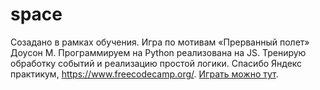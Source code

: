 # space
Созадано в рамках обучения. Игра по мотивам «Прерванный полет» Доусон М. Программируем на Python реализована на JS. Тренирую обработку событий и реализацию простой логики. Спасибо Яндекс практикум, https://www.freecodecamp.org/.
<a href="https://genalll.github.io/space/index.html"> Играть можно тут</a>.
